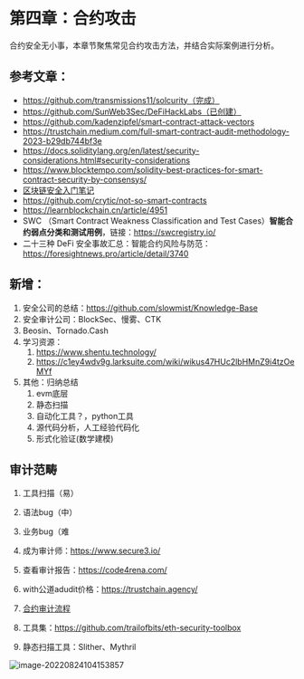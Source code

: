 # 第四章：合约攻击

合约安全无小事，本章节聚焦常见合约攻击方法，并结合实际案例进行分析。



## 参考文章：

- https://github.com/transmissions11/solcurity（完成）
- https://github.com/SunWeb3Sec/DeFiHackLabs（已创建）
- https://github.com/kadenzipfel/smart-contract-attack-vectors
- https://trustchain.medium.com/full-smart-contract-audit-methodology-2023-b29db744bf3e
- https://docs.soliditylang.org/en/latest/security-considerations.html#security-considerations
- https://www.blocktempo.com/solidity-best-practices-for-smart-contract-security-by-consensys/
- [区块链安全入门笔记](https://github.com/slowmist/Knowledge-Base/blob/master/blockchain_security_study_notes/README.md)
- https://github.com/crytic/not-so-smart-contracts
- https://learnblockchain.cn/article/4951
- SWC （Smart Contract Weakness Classification and Test Cases）**智能合约弱点分类和测试用例**，链接：https://swcregistry.io/ 
- 二十三种 DeFi 安全事故汇总：智能合约⻛险与防范：https://foresightnews.pro/article/detail/3740



## 新增：

1. 安全公司的总结：https://github.com/slowmist/Knowledge-Base
2. 安全审计公司：BlockSec、慢雾、CTK
3. Beosin、Tornado.Cash
4. 学习资源：
   1. https://www.shentu.technology/
   2. https://c1ey4wdv9g.larksuite.com/wiki/wikus47HUc2lbHMnZ9i4tzOeMYf
5. 其他：归纳总结
   1. evm底层
   2. 静态扫描
   3. 自动化工具？，python工具
   4. 源代码分析，人工经验代码化
   5. 形式化验证(数学建模)



## 审计范畴

1. 工具扫描（易）
2. 语法bug（中）
3. 业务bug（难

4. 成为审计师：https://www.secure3.io/
5. 查看审计报告：https://code4rena.com/
6. with公道adudit价格：https://trustchain.agency/
7. [合约审计流程](https://medium.com/@trustchain/full-smart-contract-audit-methodology-2023-b29db744bf3e)
8. 工具集：https://github.com/trailofbits/eth-security-toolbox
9. 静态扫描工具：Slither、Mythril

![image-20220824104153857](https://duke-typora.s3.amazonaws.com/ipic/2022-12-10-030137.png)

